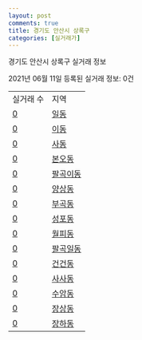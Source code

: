 ```yaml
---
layout: post
comments: true
title: 경기도 안산시 상록구
categories: [실거래가]
---
```


경기도 안산시 상록구 실거래 정보

2021년 06월 11일 등록된 실거래 정보: 0건


<table>
  <tr>
    <td>실거래 수</td>
    <td>지역</td>
  </tr>

  
  <tr>
    <td><a href="4127110100.html">0</a></td>
    <td><a href="4127110100.html">일동</a></td>
  </tr>
    

  <tr>
    <td><a href="4127110200.html">0</a></td>
    <td><a href="4127110200.html">이동</a></td>
  </tr>
    

  <tr>
    <td><a href="4127110300.html">0</a></td>
    <td><a href="4127110300.html">사동</a></td>
  </tr>
    

  <tr>
    <td><a href="4127110400.html">0</a></td>
    <td><a href="4127110400.html">본오동</a></td>
  </tr>
    

  <tr>
    <td><a href="4127110500.html">0</a></td>
    <td><a href="4127110500.html">팔곡이동</a></td>
  </tr>
    

  <tr>
    <td><a href="4127110600.html">0</a></td>
    <td><a href="4127110600.html">양상동</a></td>
  </tr>
    

  <tr>
    <td><a href="4127110700.html">0</a></td>
    <td><a href="4127110700.html">부곡동</a></td>
  </tr>
    

  <tr>
    <td><a href="4127110800.html">0</a></td>
    <td><a href="4127110800.html">성포동</a></td>
  </tr>
    

  <tr>
    <td><a href="4127110900.html">0</a></td>
    <td><a href="4127110900.html">월피동</a></td>
  </tr>
    

  <tr>
    <td><a href="4127111000.html">0</a></td>
    <td><a href="4127111000.html">팔곡일동</a></td>
  </tr>
    

  <tr>
    <td><a href="4127111100.html">0</a></td>
    <td><a href="4127111100.html">건건동</a></td>
  </tr>
    

  <tr>
    <td><a href="4127111200.html">0</a></td>
    <td><a href="4127111200.html">사사동</a></td>
  </tr>
    

  <tr>
    <td><a href="4127111300.html">0</a></td>
    <td><a href="4127111300.html">수암동</a></td>
  </tr>
    

  <tr>
    <td><a href="4127111400.html">0</a></td>
    <td><a href="4127111400.html">장상동</a></td>
  </tr>
    

  <tr>
    <td><a href="4127111500.html">0</a></td>
    <td><a href="4127111500.html">장하동</a></td>
  </tr>
    


</table>
    